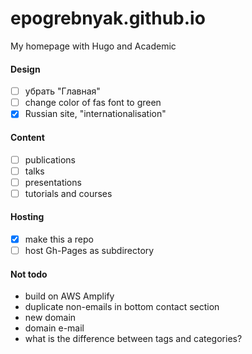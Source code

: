 # epogrebnyak.github.io
My homepage with Hugo and Academic


#### Design

- [ ] убрать "Главная"
- [ ] change color of fas font to green 
- [x] Russian site, "internationalisation"

#### Content

- [ ] publications 
- [ ] talks 
- [ ] presentations
- [ ] tutorials and courses

#### Hosting

- [x] make this a repo 
- [ ] host Gh-Pages as subdirectory

#### Not todo

- build on AWS Amplify 
- duplicate non-emails in bottom contact section
- new domain
- domain e-mail
- what is the difference between tags and categories?

